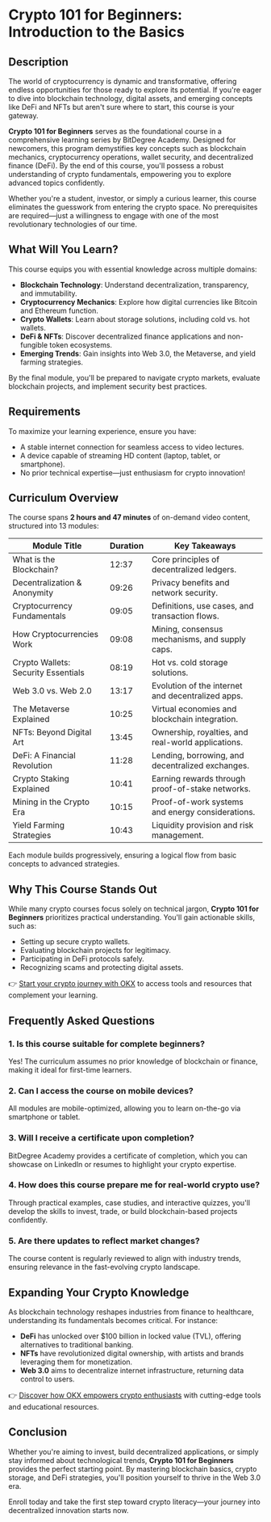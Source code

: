 # Crypto 101 for Beginners: Introduction to the Basics

## Description  
The world of cryptocurrency is dynamic and transformative, offering endless opportunities for those ready to explore its potential. If you're eager to dive into blockchain technology, digital assets, and emerging concepts like DeFi and NFTs but aren't sure where to start, this course is your gateway.  

**Crypto 101 for Beginners** serves as the foundational course in a comprehensive learning series by BitDegree Academy. Designed for newcomers, this program demystifies key concepts such as blockchain mechanics, cryptocurrency operations, wallet security, and decentralized finance (DeFi). By the end of this course, you'll possess a robust understanding of crypto fundamentals, empowering you to explore advanced topics confidently.  

Whether you're a student, investor, or simply a curious learner, this course eliminates the guesswork from entering the crypto space. No prerequisites are required—just a willingness to engage with one of the most revolutionary technologies of our time.  

## What Will You Learn?  
This course equips you with essential knowledge across multiple domains:  
- **Blockchain Technology**: Understand decentralization, transparency, and immutability.  
- **Cryptocurrency Mechanics**: Explore how digital currencies like Bitcoin and Ethereum function.  
- **Crypto Wallets**: Learn about storage solutions, including cold vs. hot wallets.  
- **DeFi & NFTs**: Discover decentralized finance applications and non-fungible token ecosystems.  
- **Emerging Trends**: Gain insights into Web 3.0, the Metaverse, and yield farming strategies.  

By the final module, you'll be prepared to navigate crypto markets, evaluate blockchain projects, and implement security best practices.  

## Requirements  
To maximize your learning experience, ensure you have:  
- A stable internet connection for seamless access to video lectures.  
- A device capable of streaming HD content (laptop, tablet, or smartphone).  
- No prior technical expertise—just enthusiasm for crypto innovation!  

## Curriculum Overview  
The course spans **2 hours and 47 minutes** of on-demand video content, structured into 13 modules:  

| Module Title                          | Duration | Key Takeaways                                  |  
|---------------------------------------|----------|-----------------------------------------------|  
| What is the Blockchain?               | 12:37    | Core principles of decentralized ledgers.     |  
| Decentralization & Anonymity          | 09:26    | Privacy benefits and network security.        |  
| Cryptocurrency Fundamentals           | 09:05    | Definitions, use cases, and transaction flows.|  
| How Cryptocurrencies Work             | 09:08    | Mining, consensus mechanisms, and supply caps.|  
| Crypto Wallets: Security Essentials   | 08:19    | Hot vs. cold storage solutions.               |  
| Web 3.0 vs. Web 2.0                   | 13:17    | Evolution of the internet and decentralized apps. |  
| The Metaverse Explained               | 10:25    | Virtual economies and blockchain integration. |  
| NFTs: Beyond Digital Art              | 13:45    | Ownership, royalties, and real-world applications. |  
| DeFi: A Financial Revolution          | 11:28    | Lending, borrowing, and decentralized exchanges. |  
| Crypto Staking Explained              | 10:41    | Earning rewards through proof-of-stake networks.|  
| Mining in the Crypto Era              | 10:15    | Proof-of-work systems and energy considerations. |  
| Yield Farming Strategies              | 10:43    | Liquidity provision and risk management.      |  

Each module builds progressively, ensuring a logical flow from basic concepts to advanced strategies.  

## Why This Course Stands Out  
While many crypto courses focus solely on technical jargon, **Crypto 101 for Beginners** prioritizes practical understanding. You'll gain actionable skills, such as:  
- Setting up secure crypto wallets.  
- Evaluating blockchain projects for legitimacy.  
- Participating in DeFi protocols safely.  
- Recognizing scams and protecting digital assets.  

👉 [Start your crypto journey with OKX](https://bit.ly/okx-bonus) to access tools and resources that complement your learning.  

## Frequently Asked Questions  

### 1. Is this course suitable for complete beginners?  
Yes! The curriculum assumes no prior knowledge of blockchain or finance, making it ideal for first-time learners.  

### 2. Can I access the course on mobile devices?  
All modules are mobile-optimized, allowing you to learn on-the-go via smartphone or tablet.  

### 3. Will I receive a certificate upon completion?  
BitDegree Academy provides a certificate of completion, which you can showcase on LinkedIn or resumes to highlight your crypto expertise.  

### 4. How does this course prepare me for real-world crypto use?  
Through practical examples, case studies, and interactive quizzes, you'll develop the skills to invest, trade, or build blockchain-based projects confidently.  

### 5. Are there updates to reflect market changes?  
The course content is regularly reviewed to align with industry trends, ensuring relevance in the fast-evolving crypto landscape.  

## Expanding Your Crypto Knowledge  
As blockchain technology reshapes industries from finance to healthcare, understanding its fundamentals becomes critical. For instance:  
- **DeFi** has unlocked over $100 billion in locked value (TVL), offering alternatives to traditional banking.  
- **NFTs** have revolutionized digital ownership, with artists and brands leveraging them for monetization.  
- **Web 3.0** aims to decentralize internet infrastructure, returning data control to users.  

👉 [Discover how OKX empowers crypto enthusiasts](https://bit.ly/okx-bonus) with cutting-edge tools and educational resources.  

## Conclusion  
Whether you're aiming to invest, build decentralized applications, or simply stay informed about technological trends, **Crypto 101 for Beginners** provides the perfect starting point. By mastering blockchain basics, crypto storage, and DeFi strategies, you'll position yourself to thrive in the Web 3.0 era.  

Enroll today and take the first step toward crypto literacy—your journey into decentralized innovation starts now.
